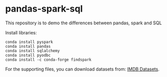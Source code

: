 # pandas-spark-sql
This repository is to demo the differences between pandas, spark and SQL

Install libraries:
```
conda install pyspark
conda install pandas
conda install sqlalchemy
conda install pyodbc
conda install -c conda-forge findspark
```

For the supporting files, you can download datasets from: [IMDB Datasets](https://datasets.imdbws.com/).